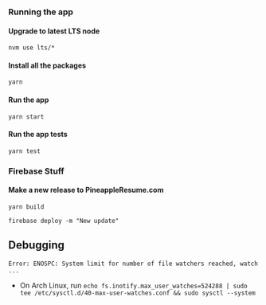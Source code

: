 ### Running the app

#### Upgrade to latest LTS node

```nvm use lts/*```

#### Install all the packages

```yarn```

#### Run the app

```yarn start```

#### Run the app tests

```yarn test```

### Firebase Stuff

#### Make a new release to PineappleResume.com

```yarn build```

```firebase deploy -m "New update"```

## Debugging

`Error: ENOSPC: System limit for number of file watchers reached, watch ...`

* On Arch Linux, run `echo fs.inotify.max_user_watches=524288 | sudo tee /etc/sysctl.d/40-max-user-watches.conf && sudo sysctl --system`